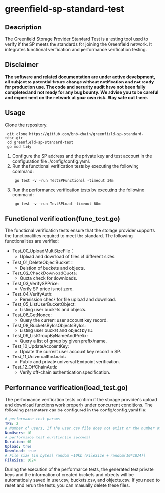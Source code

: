 # greenfield-sp-standard-test
## Description
The Greenfield Storage Provider Standard Test is a testing tool used to verify if the SP meets the standards for joining the Greenfield network. It integrates functional verification and performance verification testing.

## Disclaimer
**The software and related documentation are under active development, all subject to potential future change without
notification and not ready for production use. The code and security audit have not been fully completed and not ready
for any bug bounty. We advise you to be careful and experiment on the network at your own risk. Stay safe out there.**

## Usage

Clone the repository.
```shell
 git clone https://github.com/bnb-chain/greenfield-sp-standard-test.git
 cd greenfield-sp-standard-test
 go mod tidy
```
1. Configure the SP address and the private key and test account in the configuration file ./config/config.yaml.
2. Run the functional verification tests by executing the following command:
    ```shell
     go test -v -run TestSPFunctional -timeout 30m
    ```
3. Run the performance verification tests by executing the following command:
    ```shell
     go test -v -run TestSPLoad -timeout 60m
    ```

## Functional verification(func_test.go)
The functional verification tests ensure that the storage provider supports the functionalities required to meet the standard. The following functionalities are verified:

- Test_00_UploadMultiSizeFile：
   - Upload and download of files of different sizes.
- Test_01_DeleteObjectBucket：
   - Deletion of buckets and objects.
- Test_02_CheckDownloadQuota:
   - Quota check for downloads.
- Test_03_VerifySPPrice:
   - Verify SP price is not zero.
- Test_04_VerifyAuth:
   - Permission check for file upload and download.
- Test_05_ListUserBucketObject:
   - Listing user buckets and objects.
- Test_06_GetNonce:
   - Query the current user account key record.
- Test_08_BucketsByIdsObjectsByIds:
   - Listing user bucket and object by ID.
- Test_09_ListGroupByNameAndPrefix:
   - Query a list of group by given prefix/name.
- Test_10_UpdateAccountKey:
   - Update the current user account key record in SP.
- Test_11_UniversalEndpoint:
   - Public and private universal Endpoint verification.
- Test_12_OffChainAuth:
   - Verify off-chain authentication specification.


## Performance verification(load_test.go)
The performance verification tests confirm if the storage provider's upload and download functions work properly under concurrent conditions. The following parameters can be configured in the config/config.yaml file:
```yaml
# performance test params
TPS: 2
# Number of users, If the user.csv file does not exist or the number of accounts in it is less than the configured value, new account private keys will be automatically generated and saved in the user.csv file
NumUsers: 10
# performance test duration(in seconds)
Duration: 60
Upload: true
Download: true
# File size (in bytes) random ~10kb (FileSize + random(10*1024))
FileSize: 1024
```

During the execution of the performance tests, the generated test private keys and the information of created buckets and objects will be automatically saved in user.csv, buckets.csv, and objects.csv. If you need to reset and rerun the tests, you can manually delete these files.




